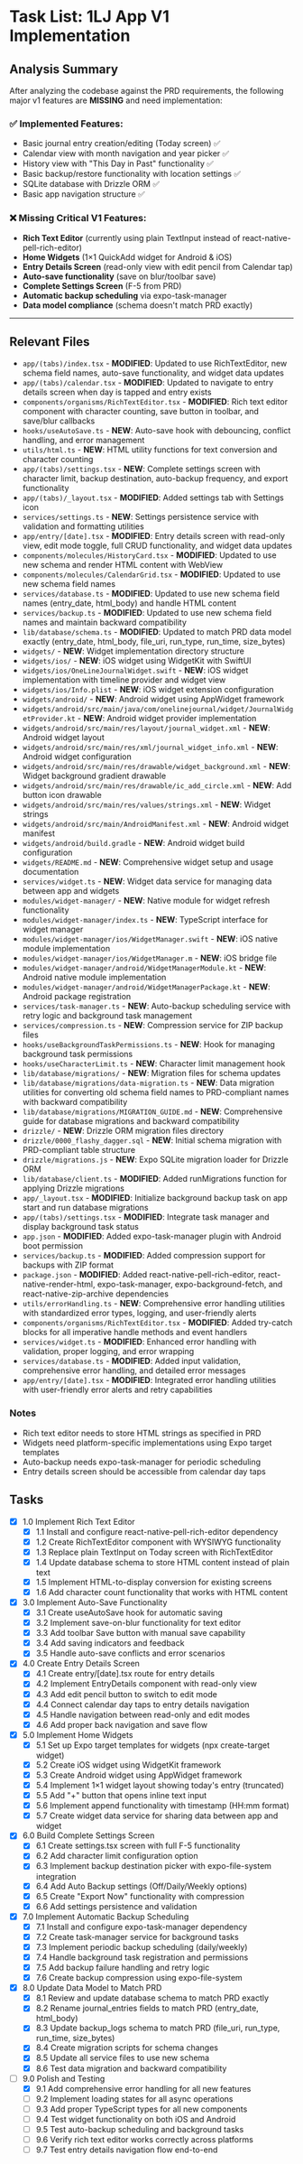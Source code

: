 # Task List: 1LJ App V1 Implementation

## Analysis Summary

After analyzing the codebase against the PRD requirements, the following major v1 features are **MISSING** and need implementation:

### ✅ **Implemented Features:**
- Basic journal entry creation/editing (Today screen) ✅
- Calendar view with month navigation and year picker ✅  
- History view with "This Day in Past" functionality ✅
- Basic backup/restore functionality with location settings ✅
- SQLite database with Drizzle ORM ✅
- Basic app navigation structure ✅

### ❌ **Missing Critical V1 Features:**
- **Rich Text Editor** (currently using plain TextInput instead of react-native-pell-rich-editor)
- **Home Widgets** (1×1 QuickAdd widget for Android & iOS)
- **Entry Details Screen** (read-only view with edit pencil from Calendar tap)
- **Auto-save functionality** (save on blur/toolbar save)
- **Complete Settings Screen** (F-5 from PRD)
- **Automatic backup scheduling** via expo-task-manager
- **Data model compliance** (schema doesn't match PRD exactly)

---

## Relevant Files

- `app/(tabs)/index.tsx` - **MODIFIED**: Updated to use RichTextEditor, new schema field names, auto-save functionality, and widget data updates
- `app/(tabs)/calendar.tsx` - **MODIFIED**: Updated to navigate to entry details screen when day is tapped and entry exists
- `components/organisms/RichTextEditor.tsx` - **MODIFIED**: Rich text editor component with character counting, save button in toolbar, and save/blur callbacks
- `hooks/useAutoSave.ts` - **NEW**: Auto-save hook with debouncing, conflict handling, and error management
- `utils/html.ts` - **NEW**: HTML utility functions for text conversion and character counting
- `app/(tabs)/settings.tsx` - **NEW**: Complete settings screen with character limit, backup destination, auto-backup frequency, and export functionality
- `app/(tabs)/_layout.tsx` - **MODIFIED**: Added settings tab with Settings icon
- `services/settings.ts` - **NEW**: Settings persistence service with validation and formatting utilities
- `app/entry/[date].tsx` - **MODIFIED**: Entry details screen with read-only view, edit mode toggle, full CRUD functionality, and widget data updates
- `components/molecules/HistoryCard.tsx` - **MODIFIED**: Updated to use new schema and render HTML content with WebView
- `components/molecules/CalendarGrid.tsx` - **MODIFIED**: Updated to use new schema field names
- `services/database.ts` - **MODIFIED**: Updated to use new schema field names (entry_date, html_body) and handle HTML content
- `services/backup.ts` - **MODIFIED**: Updated to use new schema field names and maintain backward compatibility
- `lib/database/schema.ts` - **MODIFIED**: Updated to match PRD data model exactly (entry_date, html_body, file_uri, run_type, run_time, size_bytes)
- `widgets/` - **NEW**: Widget implementation directory structure
- `widgets/ios/` - **NEW**: iOS widget using WidgetKit with SwiftUI
- `widgets/ios/OneLineJournalWidget.swift` - **NEW**: iOS widget implementation with timeline provider and widget view
- `widgets/ios/Info.plist` - **NEW**: iOS widget extension configuration
- `widgets/android/` - **NEW**: Android widget using AppWidget framework
- `widgets/android/src/main/java/com/onelinejournal/widget/JournalWidgetProvider.kt` - **NEW**: Android widget provider implementation
- `widgets/android/src/main/res/layout/journal_widget.xml` - **NEW**: Android widget layout
- `widgets/android/src/main/res/xml/journal_widget_info.xml` - **NEW**: Android widget configuration
- `widgets/android/src/main/res/drawable/widget_background.xml` - **NEW**: Widget background gradient drawable
- `widgets/android/src/main/res/drawable/ic_add_circle.xml` - **NEW**: Add button icon drawable
- `widgets/android/src/main/res/values/strings.xml` - **NEW**: Widget strings
- `widgets/android/src/main/AndroidManifest.xml` - **NEW**: Android widget manifest
- `widgets/android/build.gradle` - **NEW**: Android widget build configuration
- `widgets/README.md` - **NEW**: Comprehensive widget setup and usage documentation
- `services/widget.ts` - **NEW**: Widget data service for managing data between app and widgets
- `modules/widget-manager/` - **NEW**: Native module for widget refresh functionality
- `modules/widget-manager/index.ts` - **NEW**: TypeScript interface for widget manager
- `modules/widget-manager/ios/WidgetManager.swift` - **NEW**: iOS native module implementation
- `modules/widget-manager/ios/WidgetManager.m` - **NEW**: iOS bridge file
- `modules/widget-manager/android/WidgetManagerModule.kt` - **NEW**: Android native module implementation
- `modules/widget-manager/android/WidgetManagerPackage.kt` - **NEW**: Android package registration
- `services/task-manager.ts` - **NEW**: Auto-backup scheduling service with retry logic and background task management
- `services/compression.ts` - **NEW**: Compression service for ZIP backup files
- `hooks/useBackgroundTaskPermissions.ts` - **NEW**: Hook for managing background task permissions
- `hooks/useCharacterLimit.ts` - **NEW**: Character limit management hook
- `lib/database/migrations/` - **NEW**: Migration files for schema updates
- `lib/database/migrations/data-migration.ts` - **NEW**: Data migration utilities for converting old schema field names to PRD-compliant names with backward compatibility
- `lib/database/migrations/MIGRATION_GUIDE.md` - **NEW**: Comprehensive guide for database migrations and backward compatibility
- `drizzle/` - **NEW**: Drizzle ORM migration files directory
- `drizzle/0000_flashy_dagger.sql` - **NEW**: Initial schema migration with PRD-compliant table structure
- `drizzle/migrations.js` - **NEW**: Expo SQLite migration loader for Drizzle ORM
- `lib/database/client.ts` - **MODIFIED**: Added runMigrations function for applying Drizzle migrations
- `app/_layout.tsx` - **MODIFIED**: Initialize background backup task on app start and run database migrations
- `app/(tabs)/settings.tsx` - **MODIFIED**: Integrate task manager and display background task status
- `app.json` - **MODIFIED**: Added expo-task-manager plugin with Android boot permission
- `services/backup.ts` - **MODIFIED**: Added compression support for backups with ZIP format
- `package.json` - **MODIFIED**: Added react-native-pell-rich-editor, react-native-render-html, expo-task-manager, expo-background-fetch, and react-native-zip-archive dependencies
- `utils/errorHandling.ts` - **NEW**: Comprehensive error handling utilities with standardized error types, logging, and user-friendly alerts
- `components/organisms/RichTextEditor.tsx` - **MODIFIED**: Added try-catch blocks for all imperative handle methods and event handlers
- `services/widget.ts` - **MODIFIED**: Enhanced error handling with validation, proper logging, and error wrapping
- `services/database.ts` - **MODIFIED**: Added input validation, comprehensive error handling, and detailed error messages
- `app/entry/[date].tsx` - **MODIFIED**: Integrated error handling utilities with user-friendly error alerts and retry capabilities

### Notes

- Rich text editor needs to store HTML strings as specified in PRD
- Widgets need platform-specific implementations using Expo target templates
- Auto-backup needs expo-task-manager for periodic scheduling
- Entry details screen should be accessible from calendar day taps

## Tasks

- [x] 1.0 Implement Rich Text Editor
  - [x] 1.1 Install and configure react-native-pell-rich-editor dependency
  - [x] 1.2 Create RichTextEditor component with WYSIWYG functionality
  - [x] 1.3 Replace plain TextInput on Today screen with RichTextEditor
  - [x] 1.4 Update database schema to store HTML content instead of plain text
  - [x] 1.5 Implement HTML-to-display conversion for existing screens
  - [x] 1.6 Add character count functionality that works with HTML content

- [x] 3.0 Implement Auto-Save Functionality
  - [x] 3.1 Create useAutoSave hook for automatic saving
  - [x] 3.2 Implement save-on-blur functionality for text editor
  - [x] 3.3 Add toolbar Save button with manual save capability
  - [x] 3.4 Add saving indicators and feedback
  - [x] 3.5 Handle auto-save conflicts and error scenarios

- [x] 4.0 Create Entry Details Screen
  - [x] 4.1 Create entry/[date].tsx route for entry details
  - [x] 4.2 Implement EntryDetails component with read-only view
  - [x] 4.3 Add edit pencil button to switch to edit mode
  - [x] 4.4 Connect calendar day taps to entry details navigation
  - [x] 4.5 Handle navigation between read-only and edit modes
  - [x] 4.6 Add proper back navigation and save flow

- [x] 5.0 Implement Home Widgets
  - [x] 5.1 Set up Expo target templates for widgets (npx create-target widget)
  - [x] 5.2 Create iOS widget using WidgetKit framework
  - [x] 5.3 Create Android widget using AppWidget framework
  - [x] 5.4 Implement 1×1 widget layout showing today's entry (truncated)
  - [x] 5.5 Add "+" button that opens inline text input
  - [x] 5.6 Implement append functionality with timestamp (HH:mm format)
  - [x] 5.7 Create widget data service for sharing data between app and widget

- [x] 6.0 Build Complete Settings Screen
  - [x] 6.1 Create settings.tsx screen with full F-5 functionality
  - [x] 6.2 Add character limit configuration option
  - [x] 6.3 Implement backup destination picker with expo-file-system integration
  - [x] 6.4 Add Auto Backup settings (Off/Daily/Weekly options)
  - [x] 6.5 Create "Export Now" functionality with compression
  - [x] 6.6 Add settings persistence and validation

- [x] 7.0 Implement Automatic Backup Scheduling
  - [x] 7.1 Install and configure expo-task-manager dependency
  - [x] 7.2 Create task-manager service for background tasks
  - [x] 7.3 Implement periodic backup scheduling (daily/weekly)
  - [x] 7.4 Handle background task registration and permissions
  - [x] 7.5 Add backup failure handling and retry logic
  - [x] 7.6 Create backup compression using expo-file-system

- [x] 8.0 Update Data Model to Match PRD
  - [x] 8.1 Review and update database schema to match PRD exactly
  - [x] 8.2 Rename journal_entries fields to match PRD (entry_date, html_body)
  - [x] 8.3 Update backup_logs schema to match PRD (file_uri, run_type, run_time, size_bytes)
  - [x] 8.4 Create migration scripts for schema changes
  - [x] 8.5 Update all service files to use new schema
  - [x] 8.6 Test data migration and backward compatibility

- [ ] 9.0 Polish and Testing
  - [x] 9.1 Add comprehensive error handling for all new features
  - [ ] 9.2 Implement loading states for all async operations
  - [ ] 9.3 Add proper TypeScript types for all new components
  - [ ] 9.4 Test widget functionality on both iOS and Android
  - [ ] 9.5 Test auto-backup scheduling and background tasks
  - [ ] 9.6 Verify rich text editor works correctly across platforms
  - [ ] 9.7 Test entry details navigation flow end-to-end 